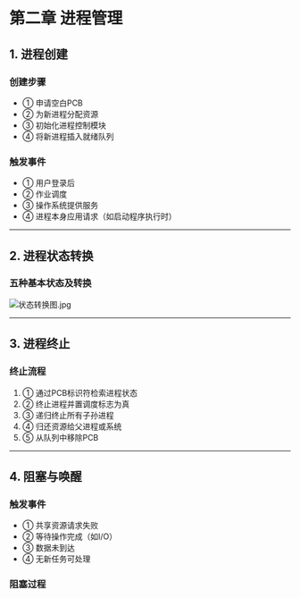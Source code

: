# 第二章 进程管理

## 1. 进程创建

### 创建步骤
- ① 申请空白PCB  
- ② 为新进程分配资源  
- ③ 初始化进程控制模块  
- ④ 将新进程插入就绪队列  

### 触发事件
- ① 用户登录后  
- ② 作业调度  
- ③ 操作系统提供服务  
- ④ 进程本身应用请求（如启动程序执行时）

---

## 2. 进程状态转换

### 五种基本状态及转换
 ![状态转换图.jpg](https://github.com/user-attachments/assets/4ba8ec69-6003-43f3-84f0-c6619ac46cf1)


---

## 3. 进程终止

### 终止流程
1. ① 通过PCB标识符检索进程状态  
2. ② 终止进程并置调度标志为真  
3. ③ 递归终止所有子孙进程  
4. ④ 归还资源给父进程或系统  
5. ⑤ 从队列中移除PCB  

---

## 4. 阻塞与唤醒

### 触发事件
- ① 共享资源请求失败  
- ② 等待操作完成（如I/O）  
- ③ 数据未到达  
- ④ 无新任务可处理  

### 阻塞过程